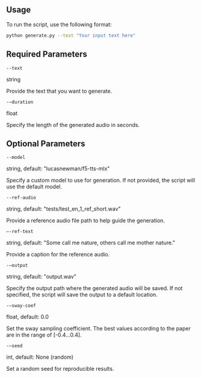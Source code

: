
## Usage

To run the script, use the following format:

```bash
python generate.py --text "Your input text here"
```

## Required Parameters

`--text`

string

Provide the text that you want to generate.

`-–duration`

float

Specify the length of the generated audio in seconds.

## Optional Parameters

`--model`

string, default: "lucasnewman/f5-tts-mlx"

Specify a custom model to use for generation. If not provided, the script will use the default model.

`--ref-audio`

string, default: "tests/test_en_1_ref_short.wav"

Provide a reference audio file path to help guide the generation.

`–-ref-text`

string, default: "Some call me nature, others call me mother nature." 

Provide a caption for the reference audio.


`-–output`

string, default: "output.wav"

Specify the output path where the generated audio will be saved. If not specified, the script will save the output to a default location.


`-–sway-coef`

float, default: 0.0

Set the sway sampling coefficient. The best values according to the paper are in the range of [-0.4...0.4].


`-–seed`

int, default: None (random)

Set a random seed for reproducible results.
